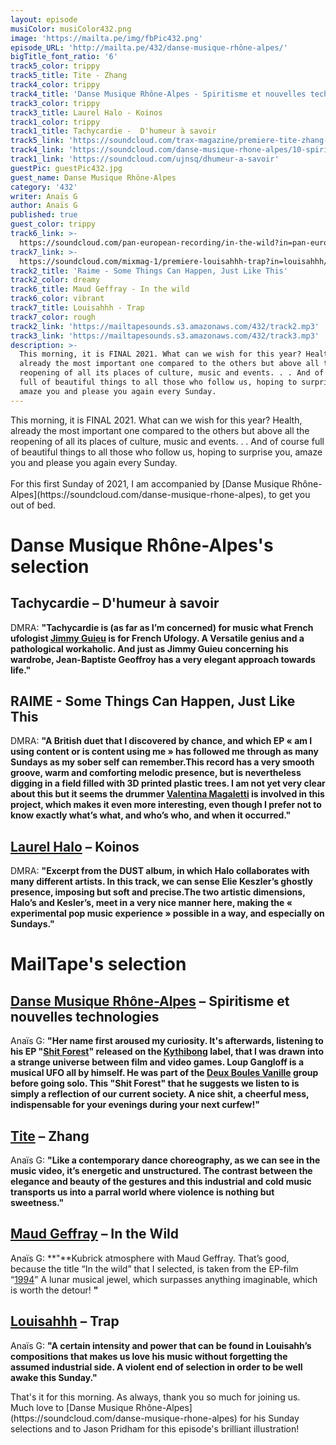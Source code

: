 ```yaml
---
layout: episode
musiColor: musiColor432.png
image: 'https://mailta.pe/img/fbPic432.png'
episode_URL: 'http://mailta.pe/432/danse-musique-rhône-alpes/'
bigTitle_font_ratio: '6'
track5_color: trippy
track5_title: Tite - Zhang
track4_color: trippy
track4_title: 'Danse Musique Rhône-Alpes - Spiritisme et nouvelles technologies '
track3_color: trippy
track3_title: Laurel Halo - Koinos
track1_color: trippy
track1_title: Tachycardie -  D'humeur à savoir
track5_link: 'https://soundcloud.com/trax-magazine/premiere-tite-zhang-fragil-musique'
track4_link: 'https://soundcloud.com/danse-musique-rhone-alpes/10-spiritisme-mtrdigit-v1'
track1_link: 'https://soundcloud.com/ujnsq/dhumeur-a-savoir'
guestPic: guestPic432.jpg
guest_name: Danse Musique Rhône-Alpes
category: '432'
writer: Anaïs G
author: Anaïs G
published: true
guest_color: trippy
track6_link: >-
  https://soundcloud.com/pan-european-recording/in-the-wild?in=pan-european-recording/sets/maud-geffray-1994
track7_link: >-
  https://soundcloud.com/mixmag-1/premiere-louisahhh-trap?in=louisahhh/sets/a-trap-ive-built-raar008
track2_title: 'Raime - Some Things Can Happen, Just Like This'
track2_color: dreamy
track6_title: Maud Geffray - In the wild
track6_color: vibrant
track7_title: Louisahhh - Trap
track7_color: rough
track2_link: 'https://mailtapesounds.s3.amazonaws.com/432/track2.mp3'
track3_link: 'https://mailtapesounds.s3.amazonaws.com/432/track3.mp3'
description: >-
  This morning, it is FINAL 2021. What can we wish for this year? Health,
  already the most important one compared to the others but above all the
  reopening of all its places of culture, music and events. . . And of course
  full of beautiful things to all those who follow us, hoping to surprise you,
  amaze you and please you again every Sunday.
---
```


<p id="introduction">This morning, it is FINAL 2021. What can we wish for this year? Health, already the most important one compared to the others but above all the reopening of all its places of culture, music and events. . . And of course full of beautiful things to all those who follow us, hoping to surprise you, amaze you and please you again every Sunday.
<br><br>
For this first Sunday of 2021, I am accompanied by [Danse Musique Rhône-Alpes](https://soundcloud.com/danse-musique-rhone-alpes), to get you out of bed.
</p>


# Danse Musique Rhône-Alpes's selection

## Tachycardie – D'humeur à savoir
DMRA: **"**Tachycardie is (as far as I’m concerned) for music what French ufologist [Jimmy Guieu](https://fr.wikipedia.org/wiki/Jimmy_Guieu) is for French Ufology. A Versatile genius and a pathological workaholic. And just as Jimmy Guieu concerning his wardrobe, Jean-Baptiste Geoffroy has a very elegant approach towards life.**"**

## RAIME - Some Things Can Happen, Just Like This
DMRA: **"**A British duet that I discovered by chance, and which EP « am I using content or is content using me » has followed me through as many Sundays as my sober self can remember.This record has a very smooth groove, warm and comforting melodic presence, but is nevertheless digging in a field filled with 3D printed plastic trees. I am not yet very clear about this but it seems the drummer [Valentina Magaletti](https://valentinamagaletti.com/) is involved in this project, which makes it even more interesting, even though I prefer not to know exactly what’s what, and who’s who, and when it occurred.**"**

## [Laurel Halo](https://soundcloud.com/laurelhalo) – Koinos
DMRA: **"**Excerpt from the DUST album, in which Halo collaborates with many different artists. In this track, we can sense Elie Keszler’s ghostly presence, imposing but soft and precise.The two artistic dimensions, Halo’s and Kesler’s, meet in a very nice manner here, making the « experimental pop music experience » possible in a way, and especially on Sundays.**"**


# MailTape's selection

## [Danse Musique Rhône-Alpes](https://www.kythibong.org/en/bands/dmra.php) – Spiritisme et nouvelles technologies
Anaïs G: **"**Her name first aroused my curiosity. It's afterwards, listening to his EP "[Shit Forest](https://kythibong.bandcamp.com/album/shit-forest)" released on the [Kythibong](https://www.kythibong.org/) label, that I was drawn into a strange universe between film and video games. Loup Gangloff is a musical UFO all by himself. He was part of the [Deux Boules Vanille](http://2boulesvanille.com/) group before going solo. This "Shit Forest" that he suggests we listen to is simply a reflection of our current society. A nice shit, a cheerful mess, indispensable for your evenings during your next curfew!**"**

## [Tite](https://www.facebook.com/djtite1) – Zhang
Anaïs G: **"**Like a contemporary dance choreography, as we can see in the music video, it’s energetic and unstructured. The contrast between the elegance and beauty of the gestures and this industrial and cold music transports us into a parral world where violence is nothing but sweetness.**"**

## [Maud Geffray](https://soundcloud.com/maudgeffray) – In the Wild 
Anaïs G: **"**Kubrick atmosphere with Maud Geffray. That’s good, because the title “In the wild” that I selected, is taken from the EP-film “[1994](https://soundcloud.com/pan-european-recording/sets/maud-geffray-1994)” A lunar musical jewel, which surpasses anything imaginable, which is worth the detour! **"**

## [Louisahhh](https://soundcloud.com/louisahhh) – Trap
Anaïs G: **"**A certain intensity and power that can be found in Louisahh’s compositions that makes us love his music without forgetting the assumed industrial side. A violent end of selection in order to be well awake this Sunday.**"**


<p id="outroduction">That's it for this morning. As always, thank you so much for joining us. Much love to [Danse Musique Rhône-Alpes](https://soundcloud.com/danse-musique-rhone-alpes) for his Sunday selections and to Jason Pridham for this episode's brilliant illustration!</p>
